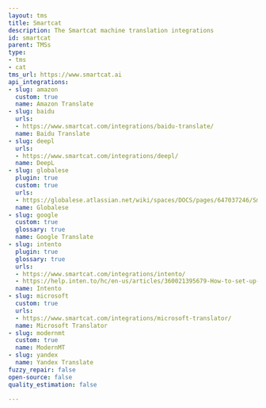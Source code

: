 ```yaml
---
layout: tms
title: Smartcat
description: The Smartcat machine translation integrations
id: smartcat
parent: TMSs
type:
- tms
- cat
tms_url: https://www.smartcat.ai
api_integrations:
- slug: amazon
  custom: true
  name: Amazon Translate
- slug: baidu
  urls:
  - https://www.smartcat.com/integrations/baidu-translate/
  name: Baidu Translate
- slug: deepl
  urls:
  - https://www.smartcat.com/integrations/deepl/
  name: DeepL
- slug: globalese
  plugin: true
  custom: true
  urls:
  - https://globalese.atlassian.net/wiki/spaces/DOCS/pages/647037246/Smartcat+connector
  name: Globalese
- slug: google
  custom: true
  glossary: true
  name: Google Translate
- slug: intento
  plugin: true
  glossary: true
  urls:
  - https://www.smartcat.com/integrations/intento/
  - https://help.inten.to/hc/en-us/articles/360021395679-How-to-set-up-Intento-connector-for-Smartcat
  name: Intento
- slug: microsoft
  custom: true
  urls:
  - https://www.smartcat.com/integrations/microsoft-translator/
  name: Microsoft Translator
- slug: modernmt
  custom: true
  name: ModernMT
- slug: yandex
  name: Yandex Translate
fuzzy_repair: false
open-source: false
quality_estimation: false

---
```


